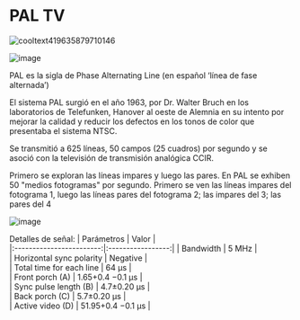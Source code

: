 # PAL TV
![cooltext419635879710146](https://user-images.githubusercontent.com/95386762/191142984-b31f123a-0eaa-4adc-8125-64ae467b5851.gif)

![image](https://user-images.githubusercontent.com/95386762/191141610-b407f3df-c6cf-4053-a852-12940870c532.png)

PAL es la sigla de Phase Alternating Line (en español ‘línea de fase alternada’)

El sistema PAL surgió en el año 1963, por Dr. Walter Bruch en los laboratorios de Telefunken, Hanover al oeste de Alemnia en su intento por mejorar la calidad y reducir los defectos en los tonos de color que presentaba el sistema NTSC.

Se transmitió a 625 líneas, 50 campos (25 cuadros) por segundo y se asoció con la televisión de transmisión analógica CCIR.

Primero se exploran las líneas impares y luego las pares. En PAL se exhiben 50 "medios fotogramas" por segundo. Primero se ven las líneas impares del fotograma 1, luego las líneas pares del fotograma 2; las impares del 3; las pares del 4

![image](https://user-images.githubusercontent.com/95386762/191141718-b0297466-d272-4b4c-ad63-92bec025a0d2.png)

Detalles de señal:
|         Parámetros        |       Valor       |   
|:------------------------:|:-----------------:|
| Bandwidth                | 5 MHz             |  
| Horizontal sync polarity | Negative          |  
| Total time for each line | 64 μs             |  
| Front porch (A)          | 1.65+0.4 −0.1 μs  |   
| Sync pulse length (B)    | 4.7±0.20 μs       |   
| Back porch (C)           | 5.7±0.20 μs       |  
| Active video (D)         | 51.95+0.4 −0.1 μs |   
